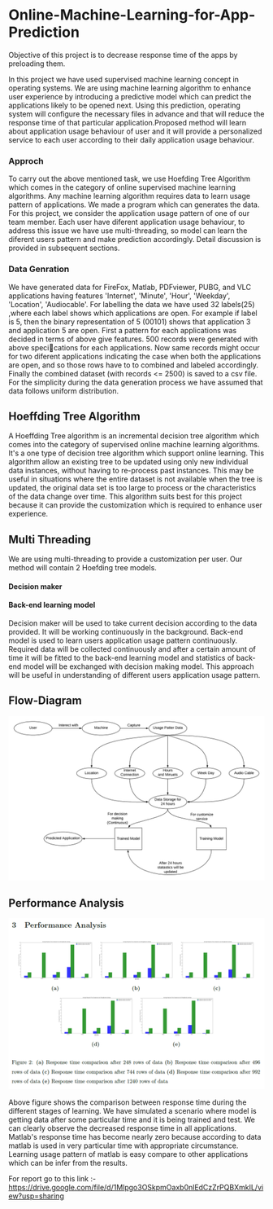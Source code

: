# Online-Machine-Learning-for-App-Prediction
Objective of this project is to decrease response time of the apps by preloading them.

In this project we have used supervised machine learning concept in operating systems.  We are using machine learning algorithm to enhance user experience by introducing a predictive model which can predict the applications likely to be opened next.  Using this prediction, operating system will configure the necessary files in advance and that will reduce the response time of that particular application.Proposed method will learn about application usage behaviour of user and it will provide a personalized service to each user according to their daily application usage behaviour.

### Approch 
To carry out the above mentioned task, we use Hoefding Tree Algorithm which comes in the category of online supervised machine learning algorithms. Any machine learning algorithm requires data to learn usage pattern of applications. We made a program which can generates the data. For this project, we consider the application usage pattern of one of our team member. Each user have diferent application usage behaviour, to address this issue we have use multi-threading, so model can learn the diferent users pattern and make prediction accordingly. Detail discussion is provided in subsequent sections.

### Data Genration
We have generated data for FireFox, Matlab, PDFviewer, PUBG, and VLC applications having features 'Internet', 'Minute', 'Hour', 'Weekday', 'Location', 'Audiocable'. For labelling the data we have used 32 labels(25) ,where each label shows which applications are open. For example if label is 5, then the binary representation of 5 (00101) shows that application 3 and application 5 are open.
First a pattern for each applications was decided in terms of above give features. 500 records were generated with above specications for each applications. Now same records might occur for two diferent applications indicating the case when both the applications are open, and so those rows have to to combined and labeled accordingly. Finally the combined dataset (with records <= 2500) is saved to a csv file. For the simplicity during the data generation process we have assumed that data follows uniform distribution.

## Hoeffding Tree Algorithm
A Hoeffding Tree algorithm is an incremental decision tree algorithm which comes into the category of supervised online machine learning algorithms. It's a one type of decision tree algorithm which support online learning. This algorithm allow an existing tree to be updated using only new individual data instances, without having to re-process past instances. This may be useful in situations where the entire dataset is not available when the tree is updated, the original data set is too large to process or the characteristics of the
data change over time.
This algorithm suits best for this project because it can provide the customization which is required to enhance user experience.

## Multi Threading
We are using multi-threading to provide a customization per user. Our method will contain 2 Hoefding tree models.
#### Decision maker
#### Back-end learning model
Decision maker will be used to take current decision according to the data provided. It will be working continuously in the background. Back-end model is used to learn users application usage pattern continuously. Required data will be collected continuously and after a certain amount of time it will be fitted to the back-end learning model and statistics of back-end model will be exchanged with decision making model. This approach will be useful in understanding of different users application usage pattern.

## Flow-Diagram
![Flow diagram](/images/OS_Diagram.png)


## Performance Analysis
![Flow diagram](/images/PA.png)

Above figure shows the comparison between response time during the different stages of learning. We have simulated a scenario where model is getting data after some particular time and it is being trained and test. We can clearly observe the decreased response time in all applications. Matlab's response time has become nearly zero because according to data matlab is used in very particular time with appropriate circumstance. Learning usage pattern of matlab is easy compare to other applications which can be infer from the results.


For report go to this link :- https://drive.google.com/file/d/1Mlpgo3OSkpmOaxb0nlEdCzZrPQBXmkIL/view?usp=sharing
